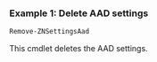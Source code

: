 ### Example 1: Delete AAD settings
```powershell
Remove-ZNSettingsAad

```

This cmdlet deletes the AAD settings.
